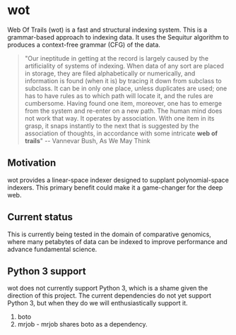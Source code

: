 # wot #

Web Of Trails (wot) is a fast and structural indexing system. This is a grammar-based approach to indexing data. It uses the Sequitur algorithm to produces a context-free grammar (CFG) of the data.

> "Our ineptitude in getting at the record is largely caused by the artificiality of systems of indexing. When data of any sort are placed in storage, they are filed alphabetically or numerically, and information is found (when it is) by tracing it down from subclass to subclass. It can be in only one place, unless duplicates are used; one has to have rules as to which path will locate it, and the rules are cumbersome. Having found one item, moreover, one has to emerge from the system and re-enter on a new path. The human mind does not work that way. It operates by association. With one item in its grasp, it snaps instantly to the next that is suggested by the association of thoughts, in accordance with some intricate **web of trails**" -- Vannevar Bush, As We May Think

## Motivation ##

wot provides a linear-space indexer designed to supplant polynomial-space indexers. This primary benefit could make it a game-changer for the deep web.

## Current status ##
This is currently being tested in the domain of comparative genomics, where many petabytes of data can be indexed to improve performance and advance fundamental science.

## Python 3 support ##
wot does not currently support Python 3, which is a shame given the direction of this project. The current dependencies do not yet support Python 3, but when they do we will enthusiastically support it.

 1. boto
 2. mrjob - mrjob shares boto as a dependency.
